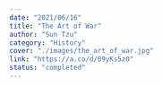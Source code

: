 ```yaml
---
date: "2021/06/16"
title: "The Art of War"
author: "Sun Tzu"
category: "History"
cover: "./images/the_art_of_war.jpg"
link: "https://a.co/d/09yKs5z0"
status: "completed"
---
```

